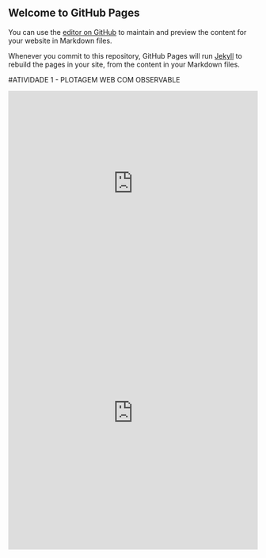 ## Welcome to GitHub Pages

You can use the [editor on GitHub](https://github.com/GuiSales404/data-vis/edit/gh-pages/index.md) to maintain and preview the content for your website in Markdown files.

Whenever you commit to this repository, GitHub Pages will run [Jekyll](https://jekyllrb.com/) to rebuild the pages in your site, from the content in your Markdown files.

#ATIVIDADE 1 - PLOTAGEM WEB COM OBSERVABLE 
<iframe width="100%" height="374.203125" frameborder="0"
  src="https://observablehq.com/embed/@guisales404/vega-lite-api-exercicios?cells=barChart"></iframe>
<iframe width="100%" height="552.203125" frameborder="0"
  src="https://observablehq.com/embed/@guisales404/vega-lite-api-exercicios?cells=scatterPlot"></iframe>

